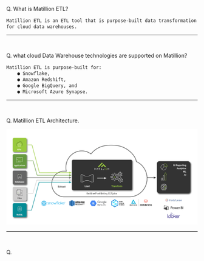 Q. What is Matillion ETL?

    Matillion ETL is an ETL tool that is purpose-built data transformation for cloud data warehouses.

---
<br>

Q. what cloud Data Warehouse technologies are supported on Matillion?

    Matillion ETL is purpose-built for: 
        ● Snowflake, 
        ● Amazon Redshift, 
        ● Google BigQuery, and 
        ● Microsoft Azure Synapse.

---
<br>

Q. Matillion ETL Architecture.

![img.png](img.png)

---
<br>

Q. 
